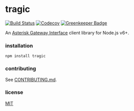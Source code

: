 # tragic

[![Build Status][build status image]][build status link]
[![Codecov][codecov image]][codecov link]
[![Greenkeeper Badge][greenkeeper image]][greenkeeper link]

An [Asterisk Gateway Interface][agi] client library for Node.js v6+.

[build status image]: https://travis-ci.org/chadxz/tragic.svg?branch=master
[build status link]: https://travis-ci.org/chadxz/tragic
[codecov image]: https://img.shields.io/codecov/c/github/chadxz/tragic.svg
[codecov link]: https://codecov.io/gh/chadxz/tragic
[greenkeeper image]: https://badges.greenkeeper.io/chadxz/tragic.svg
[greenkeeper link]: https://greenkeeper.io/
[agi]: https://www.rdegges.com/2010/a-technical-introduction-to-the-asterisk-gateway-interface-agi/

### installation

`npm install tragic`

### contributing

See [CONTRIBUTING.md](CONTRIBUTING.md).

### license

[MIT](LICENSE-MIT)

